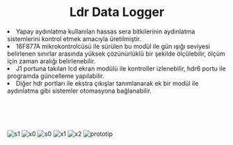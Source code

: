 <h1 align="center">Ldr Data Logger</h1>

<li>
Yapay aydınlatma kullanılan hassas sera bitkilerinin aydınlatma sistemlerini kontrol etmek amacıyla üretilmiştir.
</li>
<li>
16F877A mikrokontrolcüsü ile sürülen bu modül ile gün ışığı seviyesi belirlenen sınırlar arasında yüksek çözünürlüklü bir şekilde ölçülebilir, ölçüm için zaman aralığı belirlenebilir.
</li>
<li>
J1 portuna takılan lcd ekran modülü ile kontroller izlenebilir, hdr6 portu ile programda güncelleme yapılabilir.
</li>
<li>
Diğer hdr portları ile ekstra çıkışlar tanımlanarak ek bir modül ile aydınlatma gibi sistemler otomasyona bağlanabilir.
</li>

<br> 
<br>
<br>
<br>

![s1](https://user-images.githubusercontent.com/96810885/177312160-48ce59f9-836e-4720-b050-397c8f7066b4.png)
![x0](https://user-images.githubusercontent.com/96810885/177312202-a7acc38f-1a83-4e78-b6da-3b56a1e124cc.png)
![s0](https://user-images.githubusercontent.com/96810885/177312208-11cedfb6-8bfa-44ba-bebb-6176463df5b1.png)
![x1](https://user-images.githubusercontent.com/96810885/177312374-a7acca77-a183-4fde-954c-a72192fc805d.png)
![x2](https://user-images.githubusercontent.com/96810885/177312379-022815e7-26ff-48cb-b263-b6ad587500fe.png)
![prototip](https://user-images.githubusercontent.com/96810885/177312222-3bebc2e1-2fbb-4d2f-98c4-80d7ebcbdbfe.jpeg)
